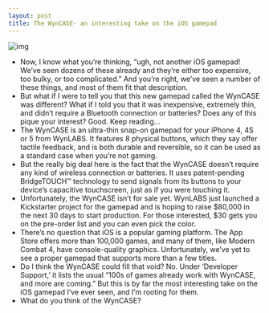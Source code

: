 ```yaml
---
layout: post
title: The WynCASE- an interesting take on the iOS gamepad
---
```

![img](http://media.idownloadblog.com/wp-content/uploads/2012/12/wyncase-product-shot.jpg)
* Now, I know what you’re thinking, “ugh, not another iOS gamepad! We’ve seen dozens of these already and they’re either too expensive, too bulky, or too complicated.” And you’re right, we’ve seen a number of these things, and most of them fit that description.
* But what if I were to tell you that this new gamepad called the WynCASE was different? What if I told you that it was inexpensive, extremely thin, and didn’t require a Bluetooth connection or batteries? Does any of this pique your interest? Good. Keep reading…
* The WynCASE is an ultra-thin snap-on gamepad for your iPhone 4, 4S or 5 from WynLABS. It features 8 physical buttons, which they say offer tactile feedback, and is both durable and reversible, so it can be used as a standard case when you’re not gaming.
* But the really big deal here is the fact that the WynCASE doesn’t require any kind of wireless connection or batteries. It uses patent-pending BridgeTOUCH™ technology to send signals from its buttons to your device’s capacitive touchscreen, just as if you were touching it.
* Unfortunately, the WynCASE isn’t for sale yet. WynLABS just launched a Kickstarter project for the gamepad and is hoping to raise $80,000 in the next 30 days to start production. For those interested, $30 gets you on the pre-order list and you can even pick the color.
* There’s no question that iOS is a popular gaming platform. The App Store offers more than 100,000 games, and many of them, like Modern Combat 4, have console-quality graphics. Unfortunately, we’ve yet to see a proper gamepad that supports more than a few titles.
* Do I think the WynCASE could fill that void? No. Under ‘Developer Support,’ it lists the usual “100s of games already work with WynCASE, and more are coming.” But this is by far the most interesting take on the iOS gamepad I’ve ever seen, and I’m rooting for them.
* What do you think of the WynCASE?

